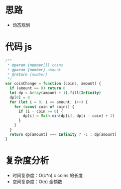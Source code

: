 # 思路

- 动态规划

# 代码 js

```js
/**
 * @param {number[]} coins
 * @param {number} amount
 * @return {number}
 */
var coinChange = function (coins, amount) {
  if (amount == 0) return 0
  let dp = Array(amount + 1).fill(Infinity)
  dp[0] = 0
  for (let i = 0; i <= amount; i++) {
    for (const coin of coins) {
      if (i - coin >= 0) {
        dp[i] = Math.min(dp[i], dp[i - coin] + 1)
      }
    }
  }
  return dp[amount] === Infinity ? -1 : dp[amount]
}
```

# 复杂度分析

- 时间复杂度：O(c\*n) c coins 的长度
- 空间复杂度：O(n) 金额数

